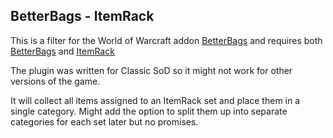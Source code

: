 ## BetterBags - ItemRack
This is a filter for the World of Warcraft addon [BetterBags](https://github.com/Cidan/BetterBags) and requires both [BetterBags](https://github.com/Cidan/BetterBags) and [ItemRack](https://github.com/Rottenbeer/ItemRack)

The plugin was written for Classic SoD so it might not work for other versions of the game.

It will collect all items assigned to an ItemRack set and place them in a single category. Might add the option to split them up into separate categories for each set later but no promises.